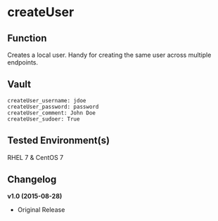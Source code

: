 # createUser

## Function
Creates a local user.  Handy for creating the same user across multiple endpoints.

## Vault
```
createUser_username: jdoe
createUser_password: password
createUser_comment: John Doe
createUser_sudoer: True
```

## Tested Environment(s)
RHEL 7 & CentOS 7

## Changelog

**v1.0 (2015-08-28)**
* Original Release
